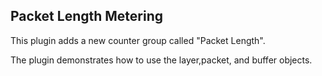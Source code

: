 Packet Length Metering
----------------------

This plugin adds a new counter group called "Packet Length".


The plugin demonstrates how to use the layer,packet, and buffer objects.

